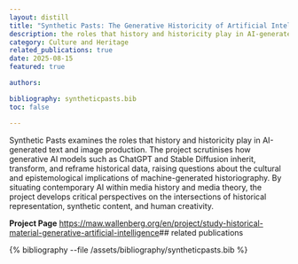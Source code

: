```yaml
---
layout: distill
title: "Synthetic Pasts: The Generative Historicity of Artificial Intelligence"
description: the roles that history and historicity play in AI-generated text and image production
category: Culture and Heritage
related_publications: true
date: 2025-08-15
featured: true

authors:

bibliography: syntheticpasts.bib
toc: false

---
```


Synthetic Pasts examines the roles that history and historicity play in AI-generated text and image production. The project scrutinises how generative AI models such as ChatGPT and Stable Diffusion inherit, transform, and reframe historical data, raising questions about the cultural and epistemological implications of machine-generated historiography. By situating contemporary AI within media history and media theory, the project develops critical perspectives on the intersections of historical representation, synthetic content, and human creativity.

**Project Page**
<https://maw.wallenberg.org/en/project/study-historical-material-generative-artificial-intelligence>## related publications

<div class="publications">
  {% bibliography --file /assets/bibliography/syntheticpasts.bib %}
</div>